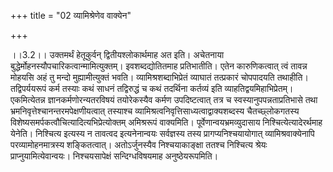 +++
title = "02 व्यामिश्रेणेव वाक्येन"

+++
  
  
।।3.2।। उक्तमर्थं हेतूकुर्वन् द्वितीयश्लोकार्थमाह अत इति। अचेतनाया
बुद्धेर्मोहनस्यौपचारिकत्वान्मामित्युक्तम्। इवशब्दद्योतितमाह प्रतिभातीति।
एतेन कारुणिकत्वात् त्वं तावन्न मोहयसि अहं तु मन्दो मुह्यामीत्युक्तं
भवति। व्यामिश्रशब्दाभिप्रेतं व्याघातं तत्प्रकारं चोपपादयति तथाहीति।
तद्विपर्ययरूपं कर्म तस्याः कथं साधनं तद्विरुद्धं च कथं तदर्थिना कर्तव्यं
इति व्याहतिद्वयमिहाभिप्रेतम्। एकमित्येतन्न ज्ञानकर्मणोरन्यतरविषयं
तयोरेकस्यैव कर्मण उपदिष्टत्वात् तत्र च स्वस्यानुपपन्नताप्रतिभासे तथा
भ्रमनिवृत्तेश्चानन्तरमपेक्षणीयत्वात् तस्याश्च
व्यामिश्रत्वनिवृत्तिसाध्यत्वाद्वाक्यशब्दस्य चैतच्छ्लोकगतस्य
विशेष्यसमर्पकत्वौचित्यादित्यभिप्रेत्योक्तम् अमिश्ररूपं वाक्यमिति।
पूर्वेणान्वयभ्रमव्युदासाय निश्चित्येत्यादेरर्थमाह येनेति। निश्चित्य
इत्यस्य न तावत्वद इत्यनेनान्वयः सर्वज्ञस्य तस्य प्रागप्यनिश्चयायोगात्
व्यामिश्रवाक्येनापि परव्यामोहनमात्रस्य शङ्कितत्वात्। अतोऽर्जुनस्यैव
निश्चयाकाङ्क्षा ततश्च निश्चित्य श्रेयः प्राप्नुयामित्येवान्वयः।
निश्चयसापेक्षं सन्दिग्धविषयमाह अनुष्ठेयरूपमिति।  
  
